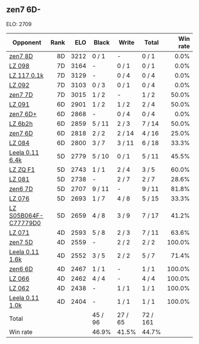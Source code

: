 ## zen7 6D- ##

ELO: 2709

Opponent | Rank | ELO | Black | Write | Total | Win rate
---------|-----:|----:|-------|-------|-------|-------:
[zen7 8D](zen7%208D.md) | 8D | 3212 | 0 / 1 | - | 0 / 1 | 0.0%
[LZ 098](LZ%20098.md) | 7D | 3164 | - | 0 / 1 | 0 / 1 | 0.0%
[LZ 117 0.1k](LZ%20117%200.1k.md) | 7D | 3129 | - | 0 / 4 | 0 / 4 | 0.0%
[LZ 092](LZ%20092.md) | 7D | 3103 | 0 / 3 | 0 / 1 | 0 / 4 | 0.0%
[zen7 7D](zen7%207D.md) | 7D | 3015 | 1 / 2 | - | 1 / 2 | 50.0%
[LZ 091](LZ%20091.md) | 6D | 2901 | 1 / 2 | 1 / 2 | 2 / 4 | 50.0%
[zen7 6D+](zen7%206D+.md) | 6D | 2868 | - | 0 / 4 | 0 / 4 | 0.0%
[LZ 6b2h](LZ%206b2h.md) | 6D | 2859 | 5 / 11 | 2 / 3 | 7 / 14 | 50.0%
[zen7 6D](zen7%206D.md) | 6D | 2818 | 2 / 2 | 2 / 14 | 4 / 16 | 25.0%
[LZ 084](LZ%20084.md) | 6D | 2800 | 3 / 7 | 3 / 11 | 6 / 18 | 33.3%
[Leela 0.11 6.4k](Leela%200.11%206.4k.md) | 5D | 2779 | 5 / 10 | 0 / 1 | 5 / 11 | 45.5%
[LZ ZQ F1](LZ%20ZQ%20F1.md) | 5D | 2743 | 1 / 1 | 2 / 4 | 3 / 5 | 60.0%
[LZ 081](LZ%20081.md) | 5D | 2738 | - | 2 / 7 | 2 / 7 | 28.6%
[zen6 7D](zen6%207D.md) | 5D | 2707 | 9 / 11 | - | 9 / 11 | 81.8%
[LZ 076](LZ%20076.md) | 5D | 2693 | 1 / 7 | 4 / 8 | 5 / 15 | 33.3%
[LZ S05B064F-C77779D0](LZ%20S05B064F-C77779D0.md) | 5D | 2659 | 4 / 8 | 3 / 9 | 7 / 17 | 41.2%
[LZ 071](LZ%20071.md) | 4D | 2593 | 5 / 8 | 2 / 3 | 7 / 11 | 63.6%
[zen7 5D](zen7%205D.md) | 4D | 2559 | - | 2 / 2 | 2 / 2 | 100.0%
[Leela 0.11 1.6k](Leela%200.11%201.6k.md) | 4D | 2552 | 3 / 5 | 2 / 2 | 5 / 7 | 71.4%
[zen6 6D](zen6%206D.md) | 4D | 2467 | 1 / 1 | - | 1 / 1 | 100.0%
[LZ 066](LZ%20066.md) | 4D | 2462 | 4 / 4 | - | 4 / 4 | 100.0%
[LZ 062](LZ%20062.md) | 4D | 2438 | - | 1 / 1 | 1 / 1 | 100.0%
[Leela 0.11 1.0k](Leela%200.11%201.0k.md) | 4D | 2404 | - | 1 / 1 | 1 / 1 | 100.0%
Total | | | 45 / 96 | 27 / 65 | 72 / 161 | 
Win rate| | | 46.9% | 41.5% | 44.7% | 
